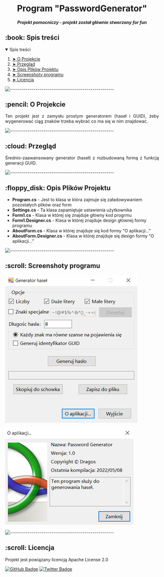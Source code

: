 <h1 align="center"> Program "PasswordGenerator" </h1>
<h5 align="center"> Projekt pomocniczy - projekt został głównie stworzony for fun</h5>

<h2 id="table-of-contents"> :book: Spis treści</h2>

<details open="open">
  <summary>Spis treści</summary>
  <ol>
    <li><a href="#about-the-project"> ➤ O Projekcie</a></li>
    <li><a href="#overview"> ➤ Przegląd</a></li>
    <li><a href="#project-files-description"> ➤ Opis Plików Projektu</a></li>
    <li><a href="#screenshots"> ➤ Screenshoty programu</a></li>
    <li><a href="#licence"> ➤ Licencja</a></li>
  </ol>
</details>

![-----------------------------------------------------](https://raw.githubusercontent.com/andreasbm/readme/master/assets/lines/rainbow.png)

<h2 id="about-the-project"> :pencil: O Projekcie</h2>

<p align="justify"> 
  Ten projekt jest z zamysłu prostym generatorem (haseł i GUID), żeby wygenerować ciąg znaków trzeba wybrać co ma się w nim znajdować. 
</p>

![-----------------------------------------------------](https://raw.githubusercontent.com/andreasbm/readme/master/assets/lines/rainbow.png)

<h2 id="overview"> :cloud: Przegląd</h2>

<p align="justify"> 
  Średnio-zaawansowany generator (haseł) z rozbudowaną formą z funkcją generacji GUID.
</p>

![-----------------------------------------------------](https://raw.githubusercontent.com/andreasbm/readme/master/assets/lines/rainbow.png)


<h2 id="project-files-description"> :floppy_disk: Opis Plików Projektu</h2>

<ul>
  <li><b>Program.cs</b> - Jest to klasa w która zajmuje się załadowywaniem pozostałych plików oraz form</li>
  <li><b>Settings.cs</b> - Ta klasa zapamiętuje ustawienia użytkownika</li>
  <li><b>Form1.cs</b> - Klasa w której się znajduje główny kod progrmu </li>
  <li><b>Form1.Designer.cs</b> - Klasa w której znajduje design głównej formy programu</li>
  <li><b>AboutForm.cs</b> - Klasa w której znajduje się kod formy "O aplikacji..."</li>
  <li><b>AboutForm.Designer.cs</b> - Klasa w której znajduje się design formy "O aplikacji..."</li>
</ul>

![-----------------------------------------------------](https://raw.githubusercontent.com/andreasbm/readme/master/assets/lines/rainbow.png)

<h2 id="screenshots"> :scroll: Screenshoty programu</h2>

![-----------------------------------------------------](https://raw.githubusercontent.com/DragosOficial/PasswordGenerator/main/screenshoty/Screenshot1.png)

![-----------------------------------------------------](https://raw.githubusercontent.com/DragosOficial/PasswordGenerator/main/screenshoty/Screenshot2.png)

![-----------------------------------------------------](https://raw.githubusercontent.com/andreasbm/readme/master/assets/lines/rainbow.png)

<h2 id="licence"> :scroll: Licencja</h2>

Projekt jest powiązany licencją Apache License 2.0

[![GitHub Badge](https://img.shields.io/badge/GitHub-100000?style=for-the-badge&logo=github&logoColor=white)](https://github.com/DragosOficial)
[![Twitter Badge](https://img.shields.io/badge/Twitter-1DA1F2?style=for-the-badge&logo=twitter&logoColor=white)](https://twitter.com/DragosNowHere)
